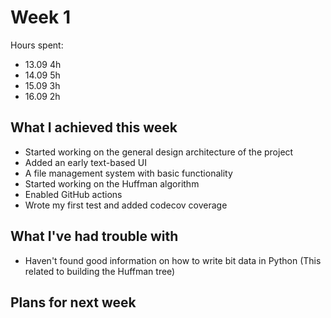 # Week 1

Hours spent:

* 13.09 4h
* 14.09 5h
* 15.09 3h
* 16.09 2h

## What I achieved this week

* Started working on the general design architecture of the project
* Added an early text-based UI
* A file management system with basic functionality
* Started working on the Huffman algorithm
* Enabled GitHub actions
* Wrote my first test and added codecov coverage

## What I've had trouble with

* Haven't found good information on how to write bit data in Python (This related to building the Huffman tree)

## Plans for next week
